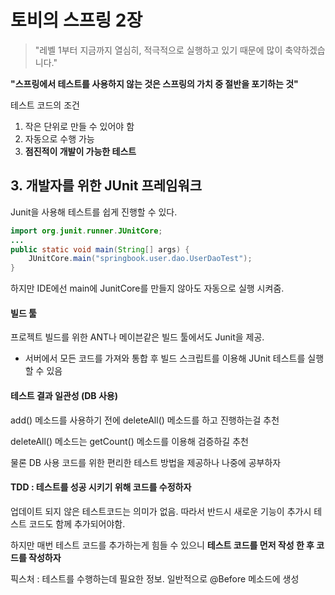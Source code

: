 # 토비의 스프링 2장 

> "레벨 1부터 지금까지 열심히, 적극적으로 실행하고 있기 때문에 많이 축약하겠습니다."



**"스프링에서 테스트를 사용하지 않는 것은 스프링의 가치 중 절반을 포기하는 것"**



테스트 코드의 조건

1. 작은 단위로 만들 수 있어야 함
2. 자동으로 수행 가능
3. **점진적이 개발이 가능한 테스트**



## 3. 개발자를 위한 JUnit 프레임워크

Junit을 사용해 테스트를 쉽게 진행할 수 있다.

```java
import org.junit.runner.JUnitCore;
...
public static void main(String[] args) {
    JUnitCore.main("springbook.user.dao.UserDaoTest");
}
```

하지만 IDE에선 main에 JunitCore를 만들지 않아도 자동으로 실행 시켜줌.

#### 빌드 툴

프로젝트 빌드를 위한 ANT나 메이븐같은 빌드 툴에서도 Junit을 제공.

- 서버에서 모든 코드를 가져와 통합  후 빌드 스크립트를 이용해 JUnit 테스트를 실행 할 수 있음

#### 테스트 결과 일관성 (DB 사용)

add() 메소드를 사용하기 전에 deleteAll() 메소드를 하고 진행하는걸 추천

deleteAll() 메소드는 getCount() 메소드를 이용해 검증하길 추천

물론 DB 사용 코드를 위한 편리한 테스트 방법을 제공하나 나중에 공부하자

#### TDD : 테스트를 성공 시키기 위해 코드를 수정하자 

업데이트 되지 않은 테스트코드는 의미가 없음. 따라서 반드시 새로운 기능이 추가시 테스트 코드도 함께 추가되어야함. 

하지만 매번 테스트 코드를 추가하는게 힘들 수 있으니 **테스트 코드를 먼저 작성 한 후 코드를 작성하자**

픽스처 : 테스트를 수행하는데 필요한 정보. 일반적으로 @Before 메소드에 생성

